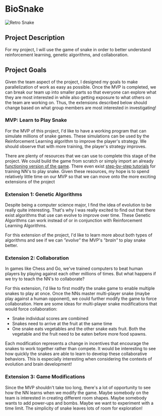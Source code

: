 # BioSnake

![Retro Snake](https://encrypted-tbn0.gstatic.com/images?q=tbn:ANd9GcRNEnvrWhM_FinzK4yn6n4ROQPM4zX4s8UoAMQYFhLKMRWj2RI3Hd6X3pjMb2OjuKBitN4&usqp=CAU)
## Project Description
For my project, I will use the game of snake in order to better understand reinforcement learning, genetic algorithms, and collaboration.

## Project Goals
Given the team aspect of the project, I designed my goals to make parallelization of work as easy as possible. Once the MVP is completed, we can break our team up into smaller parts so that everyone can explore what they are most interested in while also getting exposure to what others on the team are working on. Thus, the extensions described below should change based on what group members are most interested in investigating!

### MVP: Learn to Play Snake
For the MVP of this project, I'd like to have a working program that can simulate millions of snake games. These simulations can be used by the Reinforcement Learning algorithm to improve the player's strategy. We should observe that with more training, the player's strategy improves. 

There are plenty of resources that we can use to complete this stage of the project. We could build the game from scratch or simply import an already [functioning version of the game](https://github.com/codebasics/python_projects/tree/main/1_snake_game). There even exist [step-by-step tutorials](https://towardsdatascience.com/how-to-teach-an-ai-to-play-games-deep-reinforcement-learning-28f9b920440a) for training NN's to play snake. Given these resources, my hope is to spend relatively little time on our MVP so that we can move onto the more exciting extensions of the project

### Extension 1: Genetic Algorithms
Despite being a computer science major, I find the idea of evolution to be really quite interesting. That's why I was really excited to find out that there exist algorithms that use can evolve to improve over time. These Genetic Algorithms can work instead of or in conjunction with Reinforcement Learning Algorithms. 

For this extension of the project, I'd like to learn more about both types of algorithms and see if we can *"evolve"* the MVP's *"brain"* to play snake better.

### Extension 2: Collaboration
In games like Chess and Go, we've trained computers to beat human players by playing against each other millions of times. But what happens if we try to teach the NN's to collaborate?

For this extension, I'd like to first modify the snake game to enable multiple snakes to play at once. Once the NNs master multi-player snake (maybe play against a human opponent), we could further modify the game to force collaboration. Here are some ideas for multi-player snake modifications that would force collaboration:
* Snake individual scores are combined
* Snakes need to arrive at the fruit at the same time
* One snake eats vegetables and the other snake eats fruit. Both the vegetable and the fruit need to be eaten before more food spawns.

Each modification represents a change in incentives that encourage the snakes to work together rather than compete. It would be interesting to see how quickly the snakes are able to learn to develop these collaborative behaviors. This is especially interesting when considering the contexts of evolution and brain development!

### Extension 3: Game Modifications
Since the MVP shouldn't take too long, there's a  lot of opportunity to see how the NN learns when we modify the game. Maybe somebody on the team is interested in creating different room shapes. Maybe somebody wants to add power-ups and bombs. Maybe we want to experiment with a time limit. The simplicity of snake leaves lots of room for exploration!

